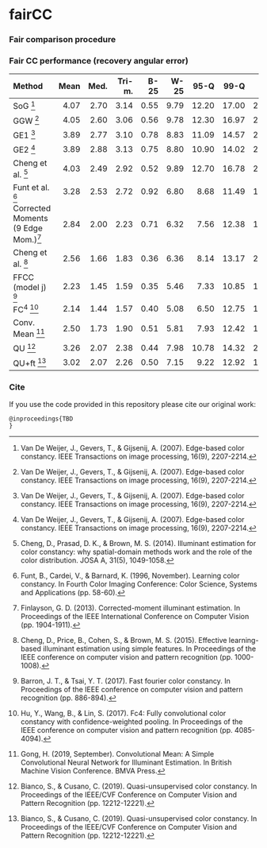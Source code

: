 # fairCC

### Fair comparison procedure

### Fair CC performance (recovery angular error)
| Method                                           | Mean  | Med. | Tri-m. | B-25 | W-25 | 95-Q  | 99-Q  | Max   | Intra-patch | Inter-patches |
| :------------------------------------------------|------:|-----:|-------:|-----:|-----:|------:|------:|------:|------------:|--------------:|
| SoG [^EB]                                        | 4.07	| 2.70 | 3.14	  | 0.55 | 9.79	| 12.20	| 17.00	| 21.89	| 0.18%       | 2.11%         |
| GGW [^EB]                                        | 4.05	| 2.60 | 3.06	  | 0.56 | 9.78	| 12.30	| 16.97	| 21.16 | 0.00%       | 2.64%         |
| GE1 [^EB]                                        | 3.89	| 2.77 | 3.10	  | 0.78 | 8.83	| 11.09	| 14.57	| 22.60 | 0.00%       | 0.53%         |
| GE2 [^EB]                                        | 3.89	| 2.88 | 3.13	  | 0.75 | 8.80	| 10.90	| 14.02	| 23.10 | 0.35%       | 0.53%         |
| Cheng et al. [^PCA]                              | 4.03	| 2.49 | 2.92   |	0.52 | 9.89 | 12.70 | 16.78 | 28.21 | 0.00%       | 2.99%         |
| Funt et al. [^Funt96]                            | 3.28	| 2.53 | 2.72   |	0.92 | 6.80 |  8.68 | 11.49 | 15.37 | TBC         | TBC           |
| Corrected Moments <br /> (9 Edge Mom.)[^corrmom] | 2.84	| 2.00 | 2.23	  | 0.71 | 6.32 |  7.56	| 12.38	| 16.60 | 0.00%       | 2.29%         |
| Cheng et al. [^cheng]                            | 2.56	| 1.66 | 1.83   |	0.36 | 6.36	|  8.14 |	13.17	| 20.36 | 0.18%       | 5.11%         |
| FFCC (model j) [^ffcc]                           | 2.23 | 1.45 | 1.59   | 0.35 | 5.46 |  7.33 | 10.85 | 17.27 | 0.35%       | 5.46%         |
| FC<sup>4</sup> [^fc4]                            | 2.14 | 1.44 | 1.57   | 0.40 | 5.08 |  6.50 | 12.75 | 15.28 | 0.06%       | 4.28%         |
| Conv. Mean [^convmean]                           | 2.50	| 1.73 | 1.90   |	0.51 | 5.81 |  7.93 | 12.42 |	16.13 | 0.06%       | 3.81%         |
| QU [^QU]                                         | 3.26	| 2.07 | 2.38	  | 0.44 | 7.98 | 10.78 | 14.32	| 21.68 | TBC         | TBC           |
| QU+ft [^QU]                                      | 3.02 | 2.07 | 2.26   | 0.50 | 7.15 | 9.22  | 12.92 | 17.05 | TBC         | TBC           |

[^EB]: Van De Weijer, J., Gevers, T., & Gijsenij, A. (2007). Edge-based color constancy. IEEE Transactions on image processing, 16(9), 2207-2214.
[^PCA]: Cheng, D., Prasad, D. K., & Brown, M. S. (2014). Illuminant estimation for color constancy: why spatial-domain methods work and the role of the color distribution. JOSA A, 31(5), 1049-1058.
[^Funt96]: Funt, B., Cardei, V., & Barnard, K. (1996, November). Learning color constancy. In Fourth Color Imaging Conference: Color Science, Systems and Applications (pp. 58-60).
[^corrmom]: Finlayson, G. D. (2013). Corrected-moment illuminant estimation. In Proceedings of the IEEE International Conference on Computer Vision (pp.     1904-1911).
[^cheng]: Cheng, D., Price, B., Cohen, S., & Brown, M. S. (2015). Effective learning-based illuminant estimation using simple features. In Proceedings of     the IEEE conference on computer vision and pattern recognition (pp. 1000-1008).
[^ffcc]: Barron, J. T., & Tsai, Y. T. (2017). Fast fourier color constancy. In Proceedings of the IEEE conference on computer vision and pattern             recognition (pp. 886-894).
[^fc4]: Hu, Y., Wang, B., & Lin, S. (2017). Fc4: Fully convolutional color constancy with confidence-weighted pooling. In Proceedings of the IEEE             conference   on computer vision and pattern recognition (pp. 4085-4094).
[^convmean]: Gong, H. (2019, September). Convolutional Mean: A Simple Convolutional Neural Network for Illuminant Estimation. In British Machine Vision       Conference. BMVA Press.
[^QU]: Bianco, S., & Cusano, C. (2019). Quasi-unsupervised color constancy. In Proceedings of the IEEE/CVF Conference on Computer Vision and Pattern Recognition (pp. 12212-12221).


### Cite
If you use the code provided in this repository please cite our original work:
```
@inproceedings{TBD
}
```
